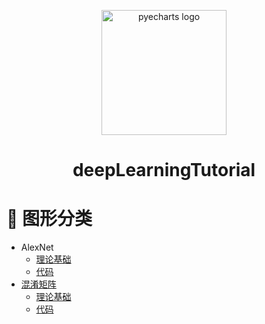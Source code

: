  

<div align="center">
<p align="center">
    <img src="https://user-images.githubusercontent.com/19553554/71825144-2d568180-30d6-11ea-8ee0-63c849cfd934.png" alt="pyecharts logo" width=200 height=200 />
<h1 align="center">deepLearningTutorial</h1>
</p>
</div>


# 📝 图形分类

* AlexNet
    * [理论基础](https://github.com/MorvanLi/deepLearningTutorial/tree/main/classification/AlexNet)
    * [代码]()
* [混淆矩阵 ](https://github.com/MorvanLi/deepLearningTutorial/tree/main/classification/confusion_matrix)
    * [理论基础](https://github.com/MorvanLi/deepLearningTutorial/blob/main/classification/confusion_matrix/confusion.pdf)
    * [代码](https://github.com/MorvanLi/deepLearningTutorial/blob/main/classification/confusion_matrix/confusion_matrix.py)

